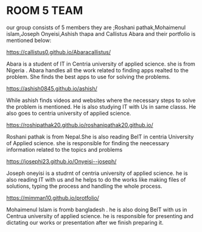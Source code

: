 # ROOM 5 TEAM


our group consists of 5 members they are ;Roshani pathak,Mohaimenul islam,Joseph Onyeisi,Ashish thapa and Callistus Abara and their portfolio is mentioned below:



https://callistus0.github.io/Abaracallistus/

 Abara is a student of IT in Centria university of applied science. she is from Nigeria .
Abara handles all the work related to finding apps realted to the problem. She finds the best apps to use for solving the problems.

    

https://ashish0845.github.io/ashish/


  While ashish finds videos and websites where the necessary steps to solve the problem is mentioned. He is also studying IT with Us in same classs. He also goes to centria university of applied science.

  

  
https://roshipathak20.github.io/roshanipathak20.github.io/


   Roshani pathak is from Nepal.She is also reading BeIT in centria University of Applied science. she is responsible for finding the neecessary information related to the topics and problems


   

https://josephi23.github.io/Onyeisi--joseph/


  Joseph oneyisi is a studrnt of centria university  of applied science. he is also reading IT with us and he helps to do the works like making files of solutions, typing the process and handling the whole process.


  

  
https://mimman10.github.io/protfolio/    


 Mohaimenul Islam is fromb bangladesh . he is also doing BeIT with us in Centrua university of applied science. he is responsible for presenting and dictating our works or presentation after we finish preparing it.
